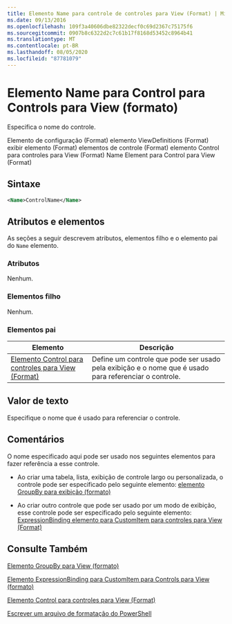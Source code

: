 ```yaml
---
title: Elemento Name para controle de controles para View (Format) | Microsoft Docs
ms.date: 09/13/2016
ms.openlocfilehash: 109f3a40606dbe82322decf0c69d2367c75175f6
ms.sourcegitcommit: 0907b8c6322d2c7c61b17f8168d53452c8964b41
ms.translationtype: MT
ms.contentlocale: pt-BR
ms.lasthandoff: 08/05/2020
ms.locfileid: "87781079"
---
```

# <a name="name-element-for-control-for-controls-for-view-format"></a>Elemento Name para Control para Controls para View (formato)

Especifica o nome do controle.

Elemento de configuração (Format) elemento ViewDefinitions (Format) exibir elemento (Format) elementos de controle (Format) elemento Control para controles para View (Format) Name Element para Control para View (Format)

## <a name="syntax"></a>Sintaxe

```xml
<Name>ControlName</Name>
```

## <a name="attributes-and-elements"></a>Atributos e elementos

As seções a seguir descrevem atributos, elementos filho e o elemento pai do `Name` elemento.

### <a name="attributes"></a>Atributos

Nenhum.

### <a name="child-elements"></a>Elementos filho

Nenhum.

### <a name="parent-elements"></a>Elementos pai

|Elemento|Descrição|
|-------------|-----------------|
|[Elemento Control para controles para View (Format)](./control-element-for-controls-for-view-format.md)|Define um controle que pode ser usado pela exibição e o nome que é usado para referenciar o controle.|

## <a name="text-value"></a>Valor de texto

Especifique o nome que é usado para referenciar o controle.

## <a name="remarks"></a>Comentários

O nome especificado aqui pode ser usado nos seguintes elementos para fazer referência a esse controle.

- Ao criar uma tabela, lista, exibição de controle largo ou personalizada, o controle pode ser especificado pelo seguinte elemento: [elemento GroupBy para exibição (formato)](./groupby-element-for-view-format.md)

- Ao criar outro controle que pode ser usado por um modo de exibição, esse controle pode ser especificado pelo seguinte elemento: [ExpressionBinding elemento para CustomItem para controles para View (Format)](./expressionbinding-element-for-customitem-for-controls-for-view-format.md)

## <a name="see-also"></a>Consulte Também

[Elemento GroupBy para View (formato)](./groupby-element-for-view-format.md)

[Elemento ExpressionBinding para CustomItem para Controls para View (formato)](./expressionbinding-element-for-customitem-for-controls-for-view-format.md)

[Elemento Control para controles para View (Format)](./control-element-for-controls-for-view-format.md)

[Escrever um arquivo de formatação do PowerShell](./writing-a-powershell-formatting-file.md)
